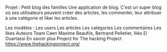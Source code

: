Projet : Petit blog des familles
Une application de blog. C'est un super blog où ses utilisateurs peuvent créer des articles, les commenter, leur attribuer à une catégorie et liker les articles.

Les modèles :
Les users
Les articles
Les catégories
Les commentaires
Les likes
Auteurs
Team Caen
Maxime Beaufils, Bertrand Pelletier, Iliès El Ouartassi
En savoir plus
Project for The hacking Project
https://www.thehackingproject.org/
